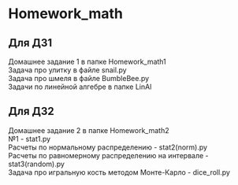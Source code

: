 # Homework_math
## Для ДЗ1
Домашнее задание 1 в папке Homework_math1 <br>
Задача про улитку в файле snail.py <br>
Задача про шмеля в файле BumbleBee.py <br>
Задачи по линейной алгебре в папке LinAl <br>
## Для ДЗ2
Домашнее задание 2 в папке Homework_math2 <br>
№1 - stat1.py <br>
Расчеты по нормальному распределению - stat2(norm).py <br>
Расчеты по равномерному распределению на интервале - stat3(random).py <br>
Задача про игральную кость методом Монте-Карло - dice_roll.py <br>

